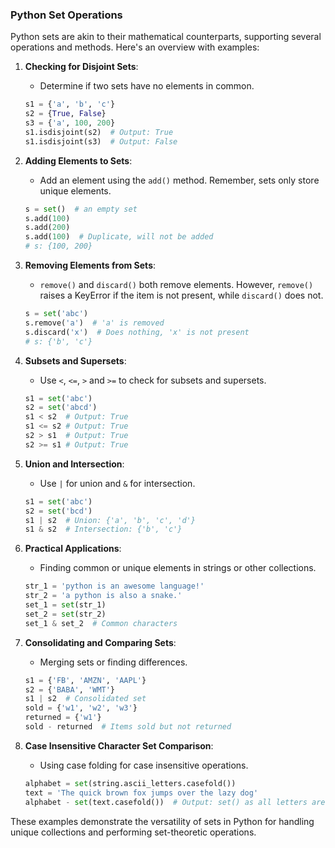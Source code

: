 ### Python Set Operations

Python sets are akin to their mathematical counterparts, supporting several operations and methods. Here's an overview with examples:

1. **Checking for Disjoint Sets**:
   - Determine if two sets have no elements in common.
   ```python
   s1 = {'a', 'b', 'c'}
   s2 = {True, False}
   s3 = {'a', 100, 200}
   s1.isdisjoint(s2)  # Output: True
   s1.isdisjoint(s3)  # Output: False
   ```

2. **Adding Elements to Sets**:
   - Add an element using the `add()` method. Remember, sets only store unique elements.
   ```python
   s = set()  # an empty set
   s.add(100)
   s.add(200)
   s.add(100)  # Duplicate, will not be added
   # s: {100, 200}
   ```

3. **Removing Elements from Sets**:
   - `remove()` and `discard()` both remove elements. However, `remove()` raises a KeyError if the item is not present, while `discard()` does not.
   ```python
   s = set('abc')
   s.remove('a')  # 'a' is removed
   s.discard('x')  # Does nothing, 'x' is not present
   # s: {'b', 'c'}
   ```

4. **Subsets and Supersets**:
   - Use `<`, `<=`, `>` and `>=` to check for subsets and supersets.
   ```python
   s1 = set('abc')
   s2 = set('abcd')
   s1 < s2  # Output: True
   s1 <= s2 # Output: True
   s2 > s1  # Output: True
   s2 >= s1 # Output: True
   ```

5. **Union and Intersection**:
   - Use `|` for union and `&` for intersection.
   ```python
   s1 = set('abc')
   s2 = set('bcd')
   s1 | s2  # Union: {'a', 'b', 'c', 'd'}
   s1 & s2  # Intersection: {'b', 'c'}
   ```

6. **Practical Applications**:
   - Finding common or unique elements in strings or other collections.
   ```python
   str_1 = 'python is an awesome language!'
   str_2 = 'a python is also a snake.'
   set_1 = set(str_1)
   set_2 = set(str_2)
   set_1 & set_2  # Common characters
   ```

7. **Consolidating and Comparing Sets**:
   - Merging sets or finding differences.
   ```python
   s1 = {'FB', 'AMZN', 'AAPL'}
   s2 = {'BABA', 'WMT'}
   s1 | s2  # Consolidated set
   sold = {'w1', 'w2', 'w3'}
   returned = {'w1'}
   sold - returned  # Items sold but not returned
   ```

8. **Case Insensitive Character Set Comparison**:
   - Using case folding for case insensitive operations.
   ```python
   alphabet = set(string.ascii_letters.casefold())
   text = 'The quick brown fox jumps over the lazy dog'
   alphabet - set(text.casefold())  # Output: set() as all letters are used
   ```

These examples demonstrate the versatility of sets in Python for handling unique collections and performing set-theoretic operations.